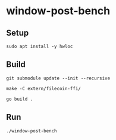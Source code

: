# window-post-bench

## Setup

```shell
sudo apt install -y hwloc
```

## Build 

```shell
git submodule update --init --recursive

make -C extern/filecoin-ffi/

go build .
```

## Run

```shell
./window-post-bench 
```